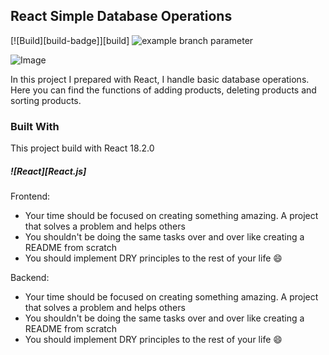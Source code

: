 ## React Simple Database Operations

[![Build][build-badge]][build]
![example branch parameter](https://github.com/github/docs/actions/workflows/main.yml/badge.svg?branch=feature-1)

![Image](https://products.vadi.info/screenshot.jpg)

In this project I prepared with React, I handle basic database operations. Here you can find the functions of adding products, deleting products and sorting products.

### Built With
This project build with React 18.2.0
##### ![React][React.js]

Frontend:
* Your time should be focused on creating something amazing. A project that solves a problem and helps others
* You shouldn't be doing the same tasks over and over like creating a README from scratch
* You should implement DRY principles to the rest of your life :smile:

Backend:
* Your time should be focused on creating something amazing. A project that solves a problem and helps others
* You shouldn't be doing the same tasks over and over like creating a README from scratch
* You should implement DRY principles to the rest of your life :smile: